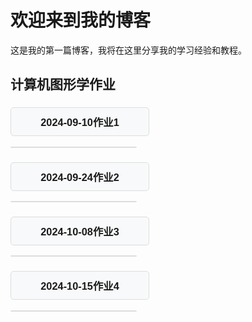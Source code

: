# 欢迎来到我的博客
 
这是我的第一篇博客，我将在这里分享我的学习经验和教程。
## 计算机图形学作业
<!-- HTML 部分 -->
<h3 id="menuTitle1">2024-09-10作业1</h3>

<div id="popupMenu1" class="menu">
    <ul>
        <li><a href="https://kongyinshui.github.io/skills-github-pages/2024-09-10-Computer Graphics task 1/demos/1.html">2024-09-10作业1任务1</a></li>
        <li><a href="https://kongyinshui.github.io/skills-github-pages/2024-09-10-Computer Graphics task 1/demos/2.html">2024-09-10作业1任务2</a></li>
        <li><a href="https://kongyinshui.github.io/skills-github-pages/2024-09-10-Computer Graphics task 1/demos/3.html">2024-09-10作业1任务3</a></li>
        <li><a href="https://kongyinshui.github.io/skills-github-pages/2024-09-10-Computer Graphics task 1/demos/4.html">2024-09-10作业1任务4</a></li>
        <li><a href="https://kongyinshui.github.io/skills-github-pages/2024-09-10-Computer Graphics task 1/demos/5.html">2024-09-10作业1任务5</a></li>
    </ul>
</div>

<h3 id="menuTitle2">2024-09-24作业2</h3>
<div id="popupMenu2" class="menu">
    <ul>
        <li><a href="https://kongyinshui.github.io/skills-github-pages/2024-09-24-Computer Graphics task 2/demos/a.html">2024-09-24作业2任务a</a></li>
        <li><a href="https://kongyinshui.github.io/skills-github-pages/2024-09-24-Computer Graphics task 2/demos/b.html">2024-09-24作业2任务b</a></li>
        <li><a href="https://kongyinshui.github.io/skills-github-pages/2024-09-24-Computer Graphics task 2/demos/c,d,e.html">2024-09-24作业2任务cde</a></li>
    </ul>
</div>

<h3 id="menuTitle3">2024-10-08作业3</h3>
<div id="popupMenu3" class="menu">
    <ul>
        <li><a href="https://kongyinshui.github.io/skills-github-pages/2024-10-08-Computer Graphics task 3/demos/a.html">2024-10-08作业3任务a</a></li>
        <li><a href="https://kongyinshui.github.io/skills-github-pages/2024-10-08-Computer Graphics task 3/demos/b.html">2024-10-08作业3任务b</a></li>
    </ul>
</div>

<h3 id="menuTitle4">2024-10-15作业4</h3>

<div id="popupMenu4" class="menu">
    <ul>
        <li><a href="https://kongyinshui.github.io/skills-github-pages/2024-10-15-Computer Graphics task 4/demos/a.html">2024-10-15作业4任务a</a></li>
        <li><a href="https://kongyinshui.github.io/skills-github-pages/2024-10-15-Computer Graphics task 4/demos/b.html">2024-10-15作业4任务b</a></li>
        <li><a href="https://kongyinshui.github.io/skills-github-pages/2024-10-15-Computer Graphics task 4/demos/c.html">2024-10-15作业4任务c</a></li>
        <li><a href="https://kongyinshui.github.io/skills-github-pages/2024-10-15-Computer Graphics task 4/demos/d.html">2024-10-15作业4任务d</a></li>
    </ul>
</div>

<!-- CSS 部分 -->
<style>
body {
    font-family: Arial, sans-serif;
}

h3 {
    cursor: pointer;
    background-color: #f8f9fa;
    padding: 10px;
    border: 1px solid #ddd;
    border-radius: 5px;
    width: 200px;
    text-align: center;
}

h3:hover {
    background-color: #e2e6ea;
}

/* 菜单初始隐藏状态 */
.menu {
    max-height: 0;
    overflow: hidden;
    transition: max-height 0.5s ease-out;
    background-color: white;
    border: 1px solid #ddd;
    border-radius: 5px;
    width: 200px;
    margin-top: 5px;
}

.menu ul {
    list-style-type: none;
    padding: 0;
    margin: 0;
}

.menu ul li {
    padding: 10px;
}

.menu ul li a {
    text-decoration: none;
    color: #333;
}

.menu ul li a:hover {
    color: #007bff;
}

/* 展开时菜单的最大高度 */
.menu.show {
    max-height: 300px; /* 根据内容调整 */
}
</style>

<!-- JavaScript 部分 -->
<script>
document.getElementById('menuTitle1').addEventListener('click', function() {
    var menu = document.getElementById('popupMenu1');
    menu.classList.toggle('show');
});
 document.getElementById('menuTitle2').addEventListener('click', function() {
    var menu = document.getElementById('popupMenu2');
    menu.classList.toggle('show');
});
 document.getElementById('menuTitle3').addEventListener('click', function() {
    var menu = document.getElementById('popupMenu3');
    menu.classList.toggle('show');
});
 document.getElementById('menuTitle4').addEventListener('click', function() {
    var menu = document.getElementById('popupMenu4');
    menu.classList.toggle('show');
});
</script>
 

